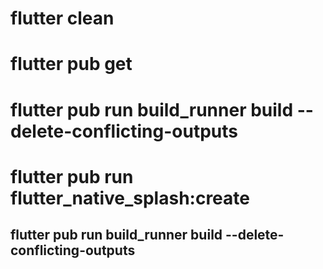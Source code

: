 # flutter clean

# flutter pub get

# flutter pub run build_runner build --delete-conflicting-outputs
# flutter pub run flutter_native_splash:create

## flutter pub run build_runner build --delete-conflicting-outputs
